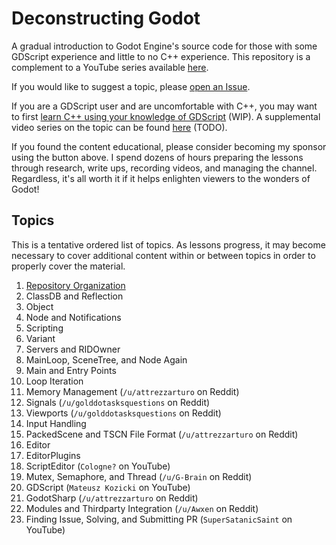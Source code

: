 # Deconstructing Godot

A gradual introduction to Godot Engine's source code for those with some GDScript experience and little to no C++ experience. This repository is a complement to a YouTube series available [here](https://www.youtube.com/playlist?list=PLthxCU-NcfYtKogfNjR-6ds73klIOIbWc).

If you would like to suggest a topic, please [open an Issue](https://github.com/willnationsdev/deconstructing-godot/issues/new).

If you are a GDScript user and are uncomfortable with C++, you may want to first [learn C++ using your knowledge of GDScript](gdscript_to_cpp.md) (WIP). A supplemental video series on the topic can be found [here]() (TODO).

If you found the content educational, please consider becoming my sponsor using the button above. I spend dozens of hours preparing the lessons through research, write ups, recording videos, and managing the channel. Regardless, it's all worth it if it helps enlighten viewers to the wonders of Godot!

## Topics

This is a tentative ordered list of topics. As lessons progress, it may become necessary to cover additional content within or between topics in order to properly cover the material.

1. [Repository Organization](repo_organization.md)
1. ClassDB and Reflection
1. Object
1. Node and Notifications
1. Scripting
1. Variant
1. Servers and RIDOwner
1. MainLoop, SceneTree, and Node Again
1. Main and Entry Points
1. Loop Iteration
1. Memory Management (`/u/attrezzarturo` on Reddit)
1. Signals (`/u/golddotasksquestions` on Reddit)
1. Viewports (`/u/golddotasksquestions` on Reddit)
1. Input Handling
1. PackedScene and TSCN File Format (`/u/attrezzarturo` on Reddit)
1. Editor
1. EditorPlugins
1. ScriptEditor (`Cologne?` on YouTube)
1. Mutex, Semaphore, and Thread (`/u/G-Brain` on Reddit)
1. GDScript (`Mateusz Kozicki` on YouTube)
1. GodotSharp (`/u/attrezzarturo` on Reddit)
1. Modules and Thirdparty Integration (`/u/Awxen` on Reddit)
1. Finding Issue, Solving, and Submitting PR (`SuperSatanicSaint` on YouTube)
